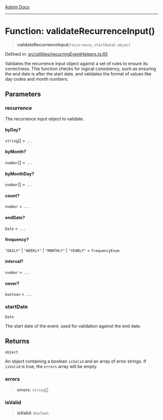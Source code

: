 [Admin Docs](/)

***

# Function: validateRecurrenceInput()

> **validateRecurrenceInput**(`recurrence`, `startDate`): `object`

Defined in: [src/utilities/recurringEventHelpers.ts:65](https://github.com/gautam-divyanshu/talawa-api/blob/84910820371ade6fdca33545b3a0fc1e929731b2/src/utilities/recurringEventHelpers.ts#L65)

Validates the recurrence input object against a set of rules to ensure its correctness.
This function checks for logical consistency, such as ensuring the end date is after the
start date, and validates the format of values like day codes and month numbers.

## Parameters

### recurrence

The recurrence input object to validate.

#### byDay?

`string`[] = `...`

#### byMonth?

`number`[] = `...`

#### byMonthDay?

`number`[] = `...`

#### count?

`number` = `...`

#### endDate?

`Date` = `...`

#### frequency?

`"DAILY"` \| `"WEEKLY"` \| `"MONTHLY"` \| `"YEARLY"` = `frequencyEnum`

#### interval?

`number` = `...`

#### never?

`boolean` = `...`

### startDate

`Date`

The start date of the event, used for validation against the end date.

## Returns

`object`

An object containing a boolean `isValid` and an array of error strings.
         If `isValid` is true, the `errors` array will be empty.

### errors

> **errors**: `string`[]

### isValid

> **isValid**: `boolean`
